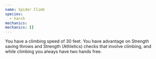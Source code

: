 ```yaml
---
name: Spider Climb
species:
  - harch
mechanics:
mechanics: []
---
```

You have a climbing speed of 30 feet. You have advantage on Strength saving throws and Strength (Athletics) checks that involve climbing, and while climbing you always have two hands free.
